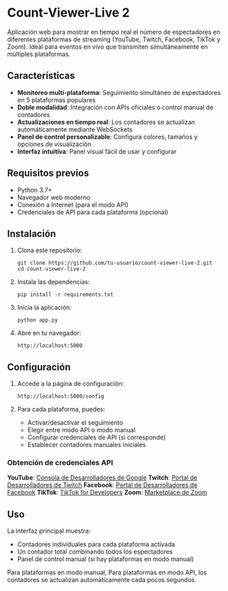 # Count-Viewer-Live 2

Aplicación web para mostrar en tiempo real el número de espectadores en diferentes plataformas de streaming (YouTube, Twitch, Facebook, TikTok y Zoom). Ideal para eventos en vivo que transmiten simultáneamente en múltiples plataformas.

## Características

- **Monitoreo multi-plataforma**: Seguimiento simultáneo de espectadores en 5 plataformas populares
- **Doble modalidad**: Integración con APIs oficiales o control manual de contadores
- **Actualizaciones en tiempo real**: Los contadores se actualizan automáticamente mediante WebSockets
- **Panel de control personalizable**: Configura colores, tamaños y opciones de visualización
- **Interfaz intuitiva**: Panel visual fácil de usar y configurar

## Requisitos previos

- Python 3.7+
- Navegador web moderno
- Conexión a Internet (para el modo API)
- Credenciales de API para cada plataforma (opcional)

## Instalación

1. Clona este repositorio:
   ```
   git clone https://github.com/tu-usuario/count-viewer-live-2.git
   cd count-viewer-live-2
   ```

2. Instala las dependencias:
   ```
   pip install -r requirements.txt
   ```

3. Inicia la aplicación:
   ```
   python app.py
   ```

4. Abre en tu navegador:
   ```
   http://localhost:5000
   ```

## Configuración

1. Accede a la página de configuración:
   ```
   http://localhost:5000/config
   ```

2. Para cada plataforma, puedes:
   - Activar/desactivar el seguimiento
   - Elegir entre modo API o modo manual
   - Configurar credenciales de API (si corresponde)
   - Establecer contadores manuales iniciales

### Obtención de credenciales API

**YouTube**: [Consola de Desarrolladores de Google](https://console.developers.google.com/)
**Twitch**: [Portal de Desarrolladores de Twitch](https://dev.twitch.tv/)
**Facebook**: [Portal de Desarrolladores de Facebook](https://developers.facebook.com/)
**TikTok**: [TikTok for Developers](https://developers.tiktok.com/)
**Zoom**: [Marketplace de Zoom](https://marketplace.zoom.us/)

## Uso

La interfaz principal muestra:
- Contadores individuales para cada plataforma activada
- Un contador total combinando todos los espectadores
- Panel de control manual (si hay plataformas en modo manual)

Para plataformas en modo manual, Para plataformas en modo API, los contadores se actualizan automáticamente cada pocos segundos.